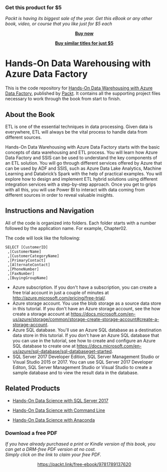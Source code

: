 
### Get this product for $5

<i>Packt is having its biggest sale of the year. Get this eBook or any other book, video, or course that you like just for $5 each</i>


<b><p align='center'>[Buy now](https://packt.link/9781789137620)</p></b>


<b><p align='center'>[Buy similar titles for just $5](https://subscription.packtpub.com/search)</p></b>


# Hands-On Data Warehousing with Azure Data Factory
This is the code repository for [Hands-On Data Warehousing with Azure Data Factory](https://www.packtpub.com/big-data-and-business-intelligence/hands-data-warehousing-azure-data-factory?utm_source=github&utm_medium=repository&utm_campaign=9781789137620), published by [Packt](https://www.packtpub.com/?utm_source=github). It contains all the supporting project files necessary to work through the book from start to finish.
## About the Book
ETL is one of the essential techniques in data processing. Given data is everywhere, ETL will always be the vital process to handle data from different sources.

Hands-On Data Warehousing with Azure Data Factory starts with the basic concepts of data warehousing and ETL process. You will learn how Azure Data Factory and SSIS can be used to understand the key components of an ETL solution. You will go through different services offered by Azure that can be used by ADF and SSIS, such as Azure Data Lake Analytics, Machine Learning and Databrick’s Spark with the help of practical examples. You will explore how to design and implement ETL hybrid solutions using different integration services with a step-by-step approach. Once you get to grips with all this, you will use Power BI to interact with data coming from different sources in order to reveal valuable insights.


## Instructions and Navigation
All of the code is organized into folders. Each folder starts with a number followed by the application name. For example, Chapter02.



The code will look like the following:
```
SELECT [CustomerID]
 ,[CustomerName]
 ,[CustomerCategoryName]
 ,[PrimaryContact]
 ,[AlternateContact]
 ,[PhoneNumber]
 ,[FaxNumber]
 ,[BuyingGroupName]
```

* Azure subscription. If you don't have a subscription, you can create a free trial
account in just a couple of minutes at http://azure.microsoft.com/pricing/free-trial/.
* Azure storage account. You use the blob storage as a source data store in this
tutorial. If you don't have an Azure storage account, see the how create a storage
account at https://docs.microsoft.com/en-us/azure/storage/common/storage-create-storage-account#create-a-storage-account.
* Azure SQL database. You'll use an Azure SQL database as a destination data
store in this tutorial. If you don't have an Azure SQL database that you can use in
the tutorial, see how to create and configure an Azure SQL database to create one
at https://docs.microsoft.com/en-us/azure/sql-database/sql-databaseget-started.
* SQL Server 2017 Developer Edition, SQL Server Management Studio or Visual
Studio 2015 or 2017. You can use SQL Server 2017 Developer Editon, SQL Server
Management Studio or Visual Studio to create a sample database and to view the
result data in the database.

## Related Products
* [Hands-On Data Science with SQL Server 2017](https://www.packtpub.com/big-data-and-business-intelligence/hands-data-science-sql-server-2017?utm_source=github&utm_medium=repository&utm_campaign=9781788996341)

* [Hands-On Data Science with Command Line](https://www.packtpub.com/big-data-and-business-intelligence/hands-data-science-command-line?utm_source=github&utm_medium=repository&utm_campaign=9781789132984)

* [Hands-On Data Science with Anaconda](https://www.packtpub.com/big-data-and-business-intelligence/hands-data-science-anaconda?utm_source=github&utm_medium=repository&utm_campaign=9781788831192)

### Download a free PDF

 <i>If you have already purchased a print or Kindle version of this book, you can get a DRM-free PDF version at no cost.<br>Simply click on the link to claim your free PDF.</i>
<p align="center"> <a href="https://packt.link/free-ebook/9781789137620">https://packt.link/free-ebook/9781789137620 </a> </p>